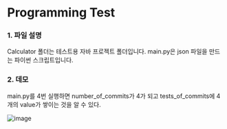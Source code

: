 # Programming Test

### 1. 파일 설명


Calculator 폴더는 테스트용 자바 프로젝트 폴더입니다.
main.py은 json 파일을 만드는 파이썬 스크립트입니다.


### 2. 데모

main.py를 4번 실행하면 number_of_commits가 4가 되고  tests_of_commits에 4개의 value가 쌓이는 것을 알 수 있다.


![image](https://github.com/sanghwa95/Programming-Test/assets/44187001/78387619-2f67-4fd3-a841-e07ae202a664)



